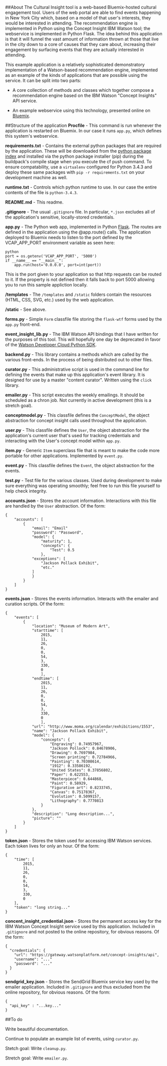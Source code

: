 ##About
The Cultural Insight tool is a web-based Bluemix-hosted cultural engagement tool. Users of the web portal are able to find events happening in New York City which, based on a model of that user's interests, they would be interested in attending. The recommendation engine is implemented in Python using the Concept Insight IBM Watson tool; the webservice is implemented in Python Flask. The idea behind this application is that it will funnel the vast amount of information thrown at those that live in the city down to a core of causes that they care about, increasing their engagement by surfacing events that they are actually interested in attending.

This example application is a relatively sophisticated demonstratory implementation of a Watson-based recommendation engine, implemented as an example of the kinds of applications that are possible using the service. It can be split into two parts:

* A core collection of methods and classes which together compose a recommendation engine based on the IBM Watson "Concept Insights" API service.

* An example webservice using this technology, presented online on [Bluemix](http://cultural-insight.mybluemix.net/).

##Structure of the application
**Procfile** - This command is run whenever the application is restarted on Bluemix. In our case it runs `app.py`, which defines this system's webservice.

**requirements.txt** - Contains the external python packages that are required by the application. These will be downloaded from the [python package index](https://pypi.python.org/pypi/) and installed via the python package installer (pip) during the buildpack's compile stage when you execute the cf push command. To ensure compatability, use a `virtualenv` configured for Python 3.4.3 and deploy these same packages with `pip -r requirements.txt` on your development machine as well.

**runtime.txt** - Controls which python runtime to use. In our case the entire contents of the file is `python-3.4.3`. 

**README.md** - This readme.

**.gitignore** - The usual `.gitignore` file. In particular, `*.json` excludes all of the application's sensitive, locally-stored credentials.

**app.py** - The Python web app, implemented in Python [Flask](http://flask.pocoo.org/). The routes are defined in the application using the @app.route() calls. The application deployed to Bluemix needs to listen to the port defined by the VCAP_APP_PORT environment variable as seen here:

```
python
port = os.getenv('VCAP_APP_PORT', '5000')
if __name__ == "__main__":
    app.run(host='0.0.0.0', port=int(port))
```

This is the port given to your application so that http requests can be routed to it. If the property is not defined then it falls back to port 5000 allowing you to run this sample appliction locally.

**/templates** - The `/templates` and `/static` folders contain the resources (HTML, CSS, SVG, etc.) used by the web application.

**/static** - See above.

**forms.py** - Simple `Form` classfile file storing the `flask-wtf` forms used by the `app.py` front-end.

**event_insight_lib.py** - The IBM Watson API bindings that I have written for the purposes of this tool. This will hopefully one day be deprecated in favor of the [Watson Developer Cloud Python SDK](https://github.com/watson-developer-cloud/python-sdk).

**backend.py** - This library contains a methods which are called by the various front-ends. In the process of being distributed out to other files.

**curator.py** - This administrative script is used in the command line for defining the events that make up this application's event library. It is designed for use by a master "content curator". Written using the `click` library.

**emailer.py** - This script executes the weekly emailings. It should be scheduled as a chron job. Not currently in active development (this is a stretch goal).

**conceptmodel.py** - This classfile defines the `ConceptModel`, the object abstraction for concept insight calls used throughout the application.

**user.py** - This classfile defines the `User`, the object abstraction for the application's current user that's used for tracking credentials and interacting with the User's concept model within `app.py`.

**item.py** - Generic `Item` superclass file that is meant to make the code more portable for other applications. Implemented by `event.py`.

**event.py** - This classfile defines the `Event`, the object abstraction for the events.

**test.py** - Test file for the various classes. Used during development to make sure everything was operating smoothly; feel free to run this file yourself to help check integrity.

**accounts.json** - Stores the account information. Interactions with this file are handled by the `User` abstraction. Of the form:

```
{
    "accounts": [
        {
            "email": "Email"
            "password": "Password",
            "model": {
                "maturity": 1,
                "concepts": {
                    "Test": 0.5
                },
            "exceptions": [
                "Jackson Pollack Exhibit",
                "etc."
            ]
            }
        }
    ]
}
```


**events.json** - Stores the events information. Interacts with the emailer and curation scripts. Of the form:

```
{
    "events": [
        {
            "location": "Museum of Modern Art",
            "starttime": [
                2015,
                11,
                26,
                0,
                0,
                54,
                3,
                330,
                0
                ],
            "endtime": [
                2015,
                11,
                26,
                0,
                0,
                54,
                3,
                330,
                0
                ],
            "url": "http://www.moma.org/calendar/exhibitions/1553",
            "name": "Jackson Pollack Exhibit",
            "model": {
                "concepts": {
                    "Engraving": 0.74957967,
                    "Jackson Pollock": 0.84678906,
                    "Drawing": 0.7697984,
                    "Screen printing": 0.72784966,
                    "Painting": 0.70308614,
                    "1912": 0.33586192,
                    "United States": 0.37856802,
                    "Paper": 0.622553,
                    "Masterpiece": 0.644868,
                    "Paint": 0.58929,
                    "Figurative art": 0.8233745,
                    "Canvas": 0.75178367,
                    "Evolution": 0.5099157,
                    "Lithography": 0.7770813
                }
            },
            "description": "Long description...",
            "picture": ""
        }
    ]
}
```

**token.json** - Stores the token used for accessing IBM Watson services. Each token lives for only an hour. Of the form:

```
{
    "time": [
        2015,
        11,
        26,
        0,
        0,
        54,
        3,
        330,
        0
    ],
    "token": "long string..."
}

```

**concent_insight_credential.json** - Stores the permanent access key for the IBM Watson Concept Insight service used by this application. Included in `.gitignore` and not posted to the online repository, for obvious reasons. Of the form:

```
{
  "credentials": {
    "url": "https://gateway.watsonplatform.net/concept-insights/api",
    "username": "..."
    "password": "..."
  }
}
```

**sendgrid_key.json** - Stores the SendGrid Bluemix service key used by the emailer application. Included in `.gitignore` and thus excluded from the online repository, for obvious reasons. Of the form:

```
{
  "api_key" : "...key..."
}
```

##To do

Write beautiful documentation.

Continue to populate an example list of events, using `curator.py`.

Stetch goal: Write `cleanup.py`.

Stretch goal: Write `emailer.py`.